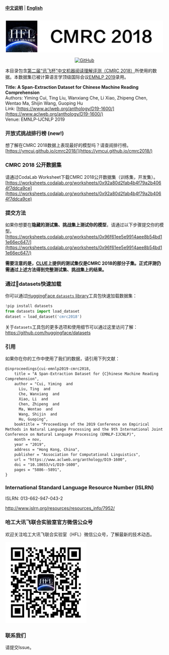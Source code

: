 [**中文说明**](./README_CN.md) | [**English**](./README.md)

<p align="center">
    <br>
    <img src="./banner.png" width="500"/>
    <br>
</p>
<p align="center">
    <a href="https://github.com/ymcui/cmrc2018/blob/master/LICENSE">
        <img alt="GitHub" src="https://img.shields.io/github/license/ymcui/cmrc2018.svg?color=blue&style=flat-square">
    </a>
</p>

本目录包含[第二届“讯飞杯”中文机器阅读理解评测（CMRC 2018）](https://hfl-rc.github.io/cmrc2018/)所使用的数据。本数据集已被计算语言学顶级国际会议[EMNLP 2019](http://emnlp-ijcnlp2019.org)录用。

**Title: A Span-Extraction Dataset for Chinese Machine Reading Comprehension**    
Authors: Yiming Cui, Ting Liu, Wanxiang Che, Li Xiao, Zhipeng Chen, Wentao Ma, Shijin Wang, Guoping Hu   
Link: [https://www.aclweb.org/anthology/D19-1600/](https://www.aclweb.org/anthology/D19-1600/)  
Venue: EMNLP-IJCNLP 2019

### 开放式挑战排行榜 (new!)
想了解在CMRC 2018数据上表现最好的模型吗？请查阅排行榜。
[https://ymcui.github.io/cmrc2018/](https://ymcui.github.io/cmrc2018/)

### CMRC 2018 公开数据集
请通过CodaLab Worksheet下载CMRC 2018公开数据集（训练集，开发集）。
[https://worksheets.codalab.org/worksheets/0x92a80d2fab4b4f79a2b4064f7ddca9ce](https://worksheets.codalab.org/worksheets/0x92a80d2fab4b4f79a2b4064f7ddca9ce)

### 提交方法
如果你想要在**隐藏的测试集、挑战集上测试你的模型**，请通过以下步骤提交你的模型。
[https://worksheets.codalab.org/worksheets/0x96f61ee5e9914aee8b54bd11e66ec647/](https://worksheets.codalab.org/worksheets/0x96f61ee5e9914aee8b54bd11e66ec647/)

**需要注意的是，[CLUE](https://github.com/CLUEbenchmark/CLUE)上提供的测试集仅是CMRC 2018的部分子集。正式评测仍需通过上述方法得到完整测试集、挑战集上的结果。**


### 通过🤗datasets快速加载
你可以通过[HuggingFace `datasets` library](https://github.com/huggingface/datasets)工具包快速加载数据集：

```python
!pip install datasets
from datasets import load_dataset
dataset = load_dataset('cmrc2018')
```
关于`datasets`工具包的更多选项和使用细节可以通过这里访问了解：https://github.com/huggingface/datasets

### 引用
如果你在你的工作中使用了我们的数据，请引用下列文献：

```
@inproceedings{cui-emnlp2019-cmrc2018,
    title = "A Span-Extraction Dataset for {C}hinese Machine Reading Comprehension",
    author = "Cui, Yiming  and
      Liu, Ting  and
      Che, Wanxiang  and
      Xiao, Li  and
      Chen, Zhipeng  and
      Ma, Wentao  and
      Wang, Shijin  and
      Hu, Guoping",
    booktitle = "Proceedings of the 2019 Conference on Empirical Methods in Natural Language Processing and the 9th International Joint Conference on Natural Language Processing (EMNLP-IJCNLP)",
    month = nov,
    year = "2019",
    address = "Hong Kong, China",
    publisher = "Association for Computational Linguistics",
    url = "https://www.aclweb.org/anthology/D19-1600",
    doi = "10.18653/v1/D19-1600",
    pages = "5886--5891",
}
```
### International Standard Language Resource Number (ISLRN)
ISLRN: 013-662-947-043-2

http://www.islrn.org/resources/resources_info/7952/

### 哈工大讯飞联合实验室官方微信公众号
欢迎关注哈工大讯飞联合实验室（HFL）微信公众号，了解最新的技术动态。

![qrcode.png](./qrcode.jpg)

### 联系我们
请提交Issue。
